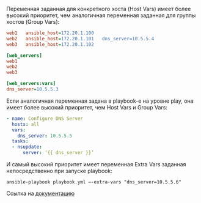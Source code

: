 Переменная заданная для конкретного хоста (Host Vars) имеет более высокий приоритет, чем аналогичная переменная заданная для группы хостов (Group Vars):

```ini
web1   ansible_host=172.20.1.100
web2   ansible_host=172.20.1.101   dns_server=10.5.5.4
web3   ansible_host=172.20.1.102

[web_servers]
web1
web2
web3

[web_servers:vars]
dns_server=10.5.5.3
```

Если аналогичная переменная задана в playbook-е на уровне play, она имеет более высокий приоритет, чем Host Vars и Group Vars:

```yaml
- name: Configure DNS Server
  hosts: all
  vars:
    dns_server: 10.5.5.5
  tasks:
  - nsupdate:
      server: ‘{{ dns_server }}’
```

И самый высокий приоритет имеет переменная Extra Vars заданная непосредственно при запуске playbook:

`ansible-playbook playbook.yml –-extra-vars "dns_server=10.5.5.6"`

Ссылка на [документацию](https://docs.ansible.com/ansible/latest/playbook_guide/playbooks_variables.html#variable-precedence-where-should-i-put-a-variable)
